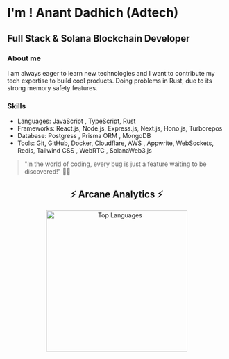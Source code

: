 #  I'm ! Anant Dadhich (Adtech)

## Full Stack & Solana Blockchain Developer

###  About me 
I am always eager to learn new technologies and I want to contribute my tech expertise to build cool products. Doing problems in Rust, due to its strong memory safety features.

###  Skills
-  Languages: JavaScript , TypeScript, Rust
-  Frameworks: React.js, Node.js, Express.js, Next.js, Hono.js, Turborepos
-  Database: Postgress , Prisma ORM , MongoDB 
-  Tools: Git, GitHub, Docker, Cloudflare, AWS , Appwrite, WebSockets, Redis, Tailwind CSS , WebRTC , SolanaWeb3.js 



> "In the world of coding, every bug is just a feature waiting to be discovered!" 🐛✨

<div align="center">
  <h2>⚡ Arcane Analytics ⚡</h2>
  
<img width="325" align="center" src="https://github-readme-stats.vercel.app/api/top-langs/?username=Anantdadhich&hide=HTML&langs_count=8&layout=compact&theme=react&border_radius=10&size_weight=0.5&count_weight=0.5&exclude_repo=github-readme-stats" alt="Top Languages" />
</div>


